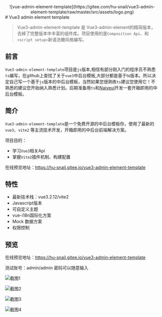 <div align="center">
![vue-admin-element-template](https://gitee.com/hu-snail/vue3-admin-element-template/raw/master/src/assets/logo.png)
</div>
#  Vue3 admin element template

> Vue3-admin-element-template 是 Vue3-admin-element的精简版本，去掉了完整版本中丰富的组件库。项目使用的是`Composition Api`、和`<script setup>`新语法糖风格编写。

## 前言

`Vue3-admin-element-template`项目是`js`版本,相信有部分刚入门的程序员不熟悉`ts`编写，在github上查找了关于`vue3`中后台模板,大部分都是基于ts版本。所以决定自己写一个基于`js`版本的中后台模板，当然如果您很熟练`ts`建议您使用它！不熟悉的建议您开始纳入熟悉计划。后期准备用`ts`和[Naiveui](https://www.naiveui.com/zh-CN/light)开发一套开箱即用的中后台模板。

## 简介

`Vue3-admin-element-template`是一个免费开源的中后台模板你，使用了最新的`vue3`、`vite2` 等主流技术开发，开箱即用的中后台前端解决方案。

项目目的：

- 学习`Vue3`相关Api
- 掌握`Vite2`插件机制、构建配置

在线预览地址：https://hu-snail.gitee.io/vue3-admin-element-template 

## 特性

- 最新技术栈：vue3.2.12/vite2
- Javascript版本
- 可自定义主题
- vue-i18n国际化方案
- Mock 数据方案
- 权限控制

## 预览

在线预览地址：https://hu-snail.gitee.io/vue3-admin-element-template 

测试账号：admin/admin 密码可以随意输入

![截图1](https://gitee.com/hu-snail/vue3-admin-element-template/raw/master/src/assets/demo/01.png)

![截图2](https://gitee.com/hu-snail/vue3-admin-element-template/raw/master/src/assets/demo/02.png)

![截图3](https://gitee.com/hu-snail/vue3-admin-element-template/raw/master/src/assets/demo/03.png)

![截图4](https://gitee.com/hu-snail/vue3-admin-element-template/raw/master/src/assets/demo/04.png)